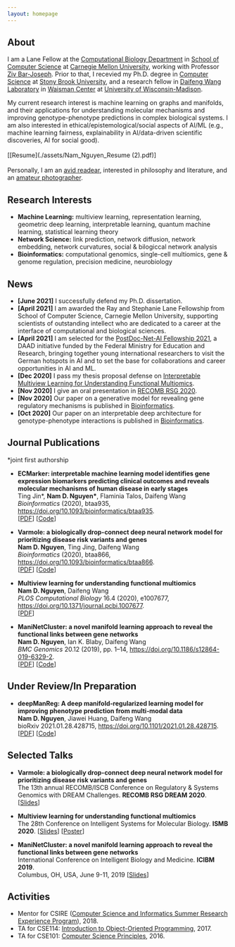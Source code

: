 ```yaml
---
layout: homepage
---
```

## About

I am a Lane Fellow at the [Computational Biology Department](https://cbd.cmu.edu) in [School of Computer Science](https://www.cs.cmu.edu) at [Carnegie Mellon University](https://www.cmu.edu), working with Professor [Ziv Bar-Joseph](https://www.cs.cmu.edu/~zivbj/). Prior to that, I recevied my Ph.D. degree in [Computer Science](https://cs.stonybrook.edu/) at [Stony Brook University](https://stonybrook.edu/), and a research fellow in [Daifeng Wang Laboratory](https://daifengwanglab.org) in [Waisman Center](https://www.waisman.wisc.edu) at [University of Wisconsin-Madison](http://www.wisc.edu). 

My current research interest is machine learning on graphs and manifolds, and their applications for understanding molecular mechanisms and improving genotype-phenotype predictions in complex biological systems. I am also interested in ethical/epistemological/social aspects of AI/ML (e.g., machine learning fairness, explainability in AI/data-driven scientific discoveries, AI for social good).
<br><br>
[[Resume](./assets/Nam_Nguyen_Resume (2).pdf)]
<br><br>
Personally, I am an [avid readear](https://www.goodreads.com/user/show/19504526-tran-ki-nam), interested in philosophy and literature, and an [amateur photographer](https://500px.com/p/tkn?view=photos).

## Research Interests

- **Machine Learning:** multiview learning, representation learning, geometric deep learning, interpretable learning, quantum machine learning, statistical learning theory
- **Network Science:** link prediction, network diffusion, network embedding, network curvatures, social & bilogiccal network analysis
- **Bioinformatics:** computational genomics, single-cell multiomics, gene & genome regulation, precision medicine, neurobiology

## News

- **[June 2021]** I successfully defend my Ph.D. dissertation.
- **[April 2021]** I am awarded the Ray and Stephanie Lane Fellowship from School of Computer Science, Carnegie Mellon University, supporting scientists of outstanding intellect who are dedicated to a career at the interface of computational and biological sciences.
- **[April 2021]** I am selected for the [PostDoc-Net-AI Fellowship 2021](https://www.daad.de/en/the-daad/postdocnet/fellows/fellows/), a DAAD initiative funded by the Federal Ministry for Education and Research, bringing together young international researchers to visit the German hotspots in AI and to set the base for collaborations and career opportunities in AI and ML.
- **[Dec 2020]** I pass my thesis proposal defense on [Interpretable Multiview Learning for Understanding Functional Multiomics](./assets/proposal.pdf).
- **[Nov 2020]** I give an oral presentation in [RECOMB RSG 2020](https://www.iscb.org/recomb-regsysgen2020).
- **[Nov 2020]** Our paper on a generative model for revealing gene regulatory mechanisms is published in [Bioinformatics](https://academic.oup.com/bioinformatics).
- **[Oct 2020]** Our paper on an interpretable deep architecture for genotype-phenotype interactions is published in [Bioinformatics](https://academic.oup.com/bioinformatics).

## Journal Publications

\*joint first authorship
<br>

- **ECMarker: interpretable machine learning model identifies gene expression biomarkers predicting clinical outcomes and reveals molecular mechanisms of human disease in early stages**
  <br>
  Ting Jin\*, **Nam D. Nguyen\***, Flaminia Talos, Daifeng Wang
  <br>
  *Bioinformatics* (2020), btaa935, https://doi.org/10.1093/bioinformatics/btaa935.
  <br>
  [[PDF](./assets/btaa935.pdf)] [[Code](https://github.com/daifengwanglab/ECMarker)]

- **Varmole: a biologically drop-connect deep neural network model for prioritizing disease risk variants and genes**
  <br>
  **Nam D. Nguyen**, Ting Jing, Daifeng Wang
  <br>
  *Bioinformatics* (2020), btaa866, https://doi.org/10.1093/bioinformatics/btaa866.
  <br>
  [[PDF](./assets/btaa866.pdf)] [[Code](https://github.com/daifengwanglab/Varmole)]

- **Multiview learning for understanding functional multiomics**
  <br>
  **Nam D. Nguyen**, Daifeng Wang
  <br>
  *PLOS Computational Biology* 16.4 (2020), e1007677, https://doi.org/10.1371/journal.pcbi.1007677.
  <br>
  [[PDF](./assets/multiview.pdf)]
  
- **ManiNetCluster: a novel manifold learning approach to reveal the functional links between gene networks**
  <br>
  **Nam D. Nguyen**, Ian K. Blaby, Daifeng Wang
  <br>
  *BMC Genomics* 20.12 (2019), pp. 1–14, https://doi.org/10.1186/s12864-019-6329-2.
  <br>
  [[PDF](./assets/ManiNetCluster.pdf)] [[Code](https://github.com/namtk/ManiNetCluster)]
  
## Under Review/In Preparation

- **deepManReg: A deep manifold‐regularized learning model for improving phenotype prediction from multi‐modal data**
  <br>
  **Nam D. Nguyen**, Jiawei Huang, Daifeng Wang
  <br>
  bioRxiv 2021.01.28.428715, https://doi.org/10.1101/2021.01.28.428715.
  <br>
 [[PDF](./assets/deepManReg.pdf)] [[Code](https://github.com/daifengwanglab/deepManReg)]


## Selected Talks

- **Varmole: a biologically drop-connect deep neural network model for prioritizing disease risk variants and genes**
  <br>
  The 13th annual RECOMB/ISCB Conference on Regulatory & Systems Genomics with DREAM Challenges. **RECOMB RSG DREAM 2020**.
 [[Slides](./assets/RSG2020.pdf)]

- **Multiview learning for understanding functional multiomics**
  <br>
  The 28th Conference on Intelligent Systems for Molecular Biology. **ISMB 2020**.
  [[Slides](https://f1000research.com/slides/9-911)] [[Poster](https://f1000research.com/posters/9-910)]

- **ManiNetCluster: a novel manifold learning approach to reveal the functional links between gene networks**
  <br>
  International Conference on Intelligent Biology and Medicine. **ICIBM 2019**.
  <br>
  Columbus, OH, USA, June 9-11, 2019 [[Slides](./assets/ICIBM2019.pdf)]

## Activities

- Mentor for CSIRE ([Computer Science and Informatics Summer Research Experience Program](https://bmi.stonybrookmedicine.edu/csire)), 2018.
- TA for CSE114: [Introduction to Object-Oriented Programming](https://www.cs.stonybrook.edu/students/Undergraduate-Studies/courses/CSE114), 2017.
- TA for CSE101: [Computer Science Principles](https://www.cs.stonybrook.edu/students/Undergraduate-Studies/courses/CSE101), 2016.
